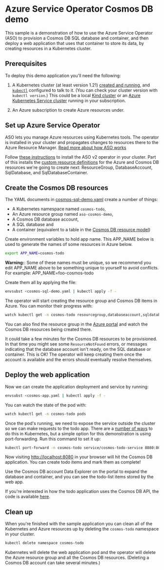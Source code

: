 # Azure Service Operator Cosmos DB demo

This sample is a demonstration of how to use the Azure Service Operator (ASO) to provision a Cosmos DB SQL database and container,
and then deploy a web application that uses that container to store its data,
by creating resources in a Kubernetes cluster.

## Prerequisites

To deploy this demo application you'll need the following:

1. A Kubernetes cluster (at least version 1.21) [created and running](https://kubernetes.io/docs/tutorials/kubernetes-basics/create-cluster/),
   and [`kubectl`](https://kubernetes.io/docs/tasks/tools/#kubectl) configured to talk to it. (You can check your cluster
   version with `kubectl version`.) This could be a local [Kind cluster](https://kind.sigs.k8s.io/docs/user/quick-start/)
   or an [Azure Kubernetes Service cluster](https://docs.microsoft.com/en-us/azure/aks/tutorial-kubernetes-deploy-cluster)
   running in your subscription.

2. An Azure subscription to create Azure resources under.

## Set up Azure Service Operator

ASO lets you manage Azure resources using Kubernetes tools.
The operator is installed in your cluster and propagates changes to resources there to the Azure Resource Manager.
[Read more about how ASO works](https://github.com/azure/azure-service-operator#what-is-it)

Follow [these
instructions](https://github.com/Azure/azure-service-operator/tree/master/v2#installation) to install the ASO v2 operator in your cluster.
Part of this installs
the [custom resource definitions](https://kubernetes.io/docs/concepts/extend-kubernetes/api-extension/custom-resources/) for the Azure and Cosmos DB resources
we're going to create next: ResourceGroup, DatabaseAccount,
SqlDatabase, and SqlDatabaseContainer.


## Create the Cosmos DB resources

The YAML documents in [cosmos-sql-demo.yaml](cosmos-sql-demo.yaml) create a number of things:

* A Kubernetes namespace named `cosmos-todo`,
* An Azure resource group named `aso-cosmos-demo`,
* A Cosmos DB database account,
* A SQL database and
* A container (equivalent to a table in the [Cosmos DB resource model](https://docs.microsoft.com/en-us/azure/cosmos-db/account-databases-containers-items))

Create environment variables to hold app name. This APP_NAME below is used to generate the names of some resources in Azure below.
```sh
export APP_NAME=cosmos-todo
```
**Warning:**: Some of these names must be unique, so we recommend you edit APP_NAME above to be something unique to yourself to avoid conflicts. For example: APP_NAME=foo-cosmos-todo

Create them all by applying the file:
```sh
envsubst <cosmos-sql-demo.yaml | kubectl apply -f -
```

The operator will start creating the resource group and Cosmos DB items in Azure.
You can monitor their progress with:
```sh
watch kubectl get -n cosmos-todo resourcegroup,databaseaccount,sqldatabase,sqldatabasecontainer
```
You can also find the resource group in the [Azure portal](https://portal.azure.com) and watch the Cosmos DB resources being created there.

It could take a few minutes for the Cosmos DB resources to be provisioned.
In that time you might see some `ResourceNotFound` errors, or messages indicating that the database account isn't ready, on the SQL database or container.
This is OK!
The operator will keep creating them once the account is available and the errors should eventually resolve themselves.

## Deploy the web application

Now we can create the application deployment and service by running:
```sh
envsubst <cosmos-app.yaml | kubectl apply -f -
```

You can watch the state of the pod with:
```sh
watch kubectl get -n cosmos-todo pods
```

Once the pod's running, we need to expose the service outside the cluster so we can make requests to the todo app.
There are a [number of ways](https://kubernetes.io/docs/tutorials/kubernetes-basics/expose/expose-intro/) to do this in Kubernetes, but a simple option for this demonstration is using port-forwarding.
Run this command to set it up:
```sh
kubectl port-forward -n cosmos-todo service/cosmos-todo-service 8080:80
```

Now visiting [http://localhost:8080](http://localhost:8080) in your browser will hit the Cosmos DB application.
You can create todo items and mark them as complete!

Use the Cosmos DB account Data Explorer on the portal to expand the database and container, and you can see the todo-list items stored by the web app.

If you're interested in how the todo application uses the Cosmos DB API, the code is available [here](https://github.com/Azure-Samples/cosmos-dotnet-core-todo-app/tree/main/src).

## Clean up

When you're finished with the sample application you can clean all of the Kubernetes and Azure resources up by deleting the `cosmos-todo` namespace in your cluster.
```sh
kubectl delete namespace cosmos-todo
```

Kubernetes will delete the web application pod and the operator will delete the Azure resource group and all the Cosmos DB resources.
(Deleting a Cosmos DB account can take several minutes.)
